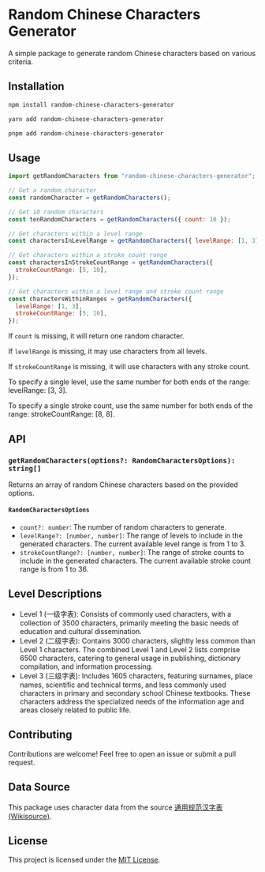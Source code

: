 # Random Chinese Characters Generator

A simple package to generate random Chinese characters based on various criteria.

## Installation

```bash
npm install random-chinese-characters-generator

yarn add random-chinese-characters-generator

pnpm add random-chinese-characters-generator
```

## Usage

```javascript
import getRandomCharacters from "random-chinese-characters-generator";

// Get a random character
const randomCharacter = getRandomCharacters();

// Get 10 random characters
const tenRandomCharacters = getRandomCharacters({ count: 10 });

// Get characters within a level range
const charactersInLevelRange = getRandomCharacters({ levelRange: [1, 3] });

// Get characters within a stroke count range
const charactersInStrokeCountRange = getRandomCharacters({
  strokeCountRange: [5, 10],
});

// Get characters within a level range and stroke count range
const charactersWithinRanges = getRandomCharacters({
  levelRange: [1, 3],
  strokeCountRange: [5, 10],
});
```

If `count` is missing, it will return one random character.

If `levelRange` is missing, it may use characters from all levels.

If `strokeCountRange` is missing, it will use characters with any stroke count.

To specify a single level, use the same number for both ends of the range: levelRange: [3, 3].

To specify a single stroke count, use the same number for both ends of the range: strokeCountRange: [8, 8].

## API

### `getRandomCharacters(options?: RandomCharactersOptions): string[]`

Returns an array of random Chinese characters based on the provided options.

#### `RandomCharactersOptions`

- `count?: number`: The number of random characters to generate.
- `levelRange?: [number, number]`: The range of levels to include in the generated characters. The current available level range is from 1 to 3.
- `strokeCountRange?: [number, number]`: The range of stroke counts to include in the generated characters. The current available stroke count range is from 1 to 36.

## Level Descriptions

- Level 1 (一级字表): Consists of commonly used characters, with a collection of 3500 characters, primarily meeting the basic needs of education and cultural dissemination.
- Level 2 (二级字表): Contains 3000 characters, slightly less common than Level 1 characters. The combined Level 1 and Level 2 lists comprise 6500 characters, catering to general usage in publishing, dictionary compilation, and information processing.
- Level 3 (三级字表): Includes 1605 characters, featuring surnames, place names, scientific and technical terms, and less commonly used characters in primary and secondary school Chinese textbooks. These characters address the specialized needs of the information age and areas closely related to public life.

## Contributing

Contributions are welcome! Feel free to open an issue or submit a pull request.

## Data Source

This package uses character data from the source [通用规范汉字表 (Wikisource)](https://zh.wikisource.org/wiki/%E9%80%9A%E7%94%A8%E8%A7%84%E8%8C%83%E6%B1%89%E5%AD%97%E8%A1%A8).

## License

This project is licensed under the [MIT License](LICENSE).
